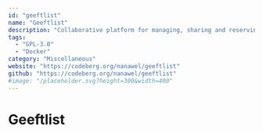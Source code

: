 ```yaml
---
id: "geeftlist"
name: "Geeftlist"
description: "Collaborative platform for managing, sharing and reserving gifts between friends and family."
tags:
  - "GPL-3.0"
  - "Docker"
category: "Miscellaneous"
website: "https://codeberg.org/nanawel/geeftlist"
github: "https://codeberg.org/nanawel/geeftlist"
#image: "/placeholder.svg?height=300&width=400"
---
```


# Geeftlist

